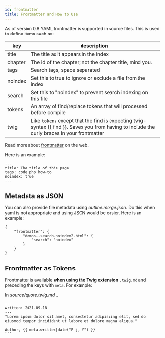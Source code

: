 ```yaml
---
id: frontmatter
title: Frontmatter and How to Use
---
```

As of version 0.8 YAML frontmatter is supported in source files.  This is used to define items such as:

| key | description |
|----------|----------|
| title | The title as it appears in the index |
| chapter | The id of the chapter; not the chapter title, mind you. |
| tags | Search tags, space separated |
| noindex | Set this to true to ignore or exclude a file from the index |
| search | Set this to "noindex" to prevent search indexing on this file |
| tokens | An array of find/replace tokens that will processed before compile |
| twig | Like `tokens` except that the find is expecting twig-syntax {{ find }}.  Saves you from having to include the curly braces in your frontmatter |

Read more about [frontmatter](http://assemble.io/docs/YAML-front-matter.html) on the web.

Here is an example:

    ---
    title: The title of this page
    tags: code php how-to
    noindex: true
    ---

## Metadata as JSON

You can also provide file metadata using _outline.merge.json_.  Do this when yaml is not appropriate and using JSON would be easier.  Here is an example:

    {
        "frontmatter": {
            "demos--search-noindex2.html": {
                "search": "noindex"
            }
        }
    }

## Frontmatter as Tokens

Frontmatter is available **when using the Twig extension** `.twig.md` and preceding the keys with `meta`.  For example:

In _source/quote.twig.md_...
````
---
written: 2021-09-18
---
"Lorem ipsum dolor sit amet, consectetur adipiscing elit, sed do eiusmod tempor incididunt ut labore et dolore magna aliqua."

Author, {{ meta.written|date("F j, Y") }}
```

